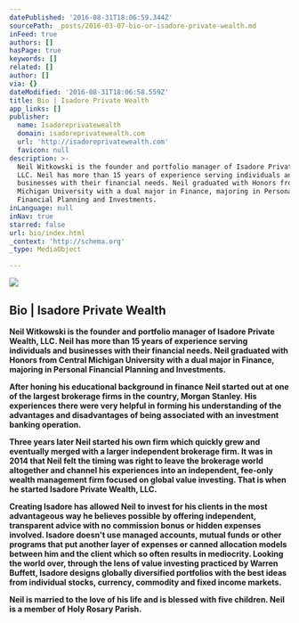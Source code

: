 ```yaml
---
datePublished: '2016-08-31T18:06:59.344Z'
sourcePath: _posts/2016-03-07-bio-or-isadore-private-wealth.md
inFeed: true
authors: []
hasPage: true
keywords: []
related: []
author: []
via: {}
dateModified: '2016-08-31T18:06:58.559Z'
title: Bio | Isadore Private Wealth
app_links: []
publisher:
  name: Isadoreprivatewealth
  domain: isadoreprivatewealth.com
  url: 'http://isadoreprivatewealth.com'
  favicon: null
description: >-
  Neil Witkowski is the founder and portfolio manager of Isadore Private Wealth,
  LLC. Neil has more than 15 years of experience serving individuals and
  businesses with their financial needs. Neil graduated with Honors from Central
  Michigan University with a dual major in Finance, majoring in Personal
  Financial Planning and Investments.
inLanguage: null
inNav: true
starred: false
url: bio/index.html
_context: 'http://schema.org'
_type: MediaObject

---
```

<article style=""><img src="https://s3-us-west-2.amazonaws.com/the-grid-img/p/6805dc3cfe6ae6f97f3e2da7b257c4d84b29089c.jpg" /><h1>Bio | Isadore Private Wealth</h1></article>

**Neil Witkowski is the founder and portfolio manager of Isadore Private Wealth, LLC. Neil has more than 15 years of experience serving individuals and businesses with their financial needs. Neil graduated with Honors from Central Michigan University with a dual major in Finance, majoring in Personal Financial Planning and Investments.**

**After honing his educational background in finance Neil started out at one of the largest brokerage firms in the country, Morgan Stanley. His experiences there were very helpful in forming his understanding of the advantages and disadvantages of being associated with an investment banking operation.**

**Three years later Neil started his own firm which quickly grew and eventually merged with a larger independent brokerage firm. It was in 2014 that Neil felt the timing was right to leave the brokerage world altogether and channel his experiences into an independent, fee-only wealth management firm focused on global value investing. That is when he started Isadore Private Wealth, LLC.**

**Creating Isadore has allowed Neil to invest for his clients in the most advantageous way he believes possible by offering independent, transparent advice with no commission bonus or hidden expenses involved. Isadore doesn't use managed accounts, mutual funds or other programs that put another layer of expenses or canned allocation models between him and the client which so often results in mediocrity. Looking the world over, through the lens of value investing practiced by Warren Buffett, Isadore designs globally diversified portfolios with the best ideas from individual stocks, currency, commodity and fixed income markets.**

**Neil is married to the love of his life and is blessed with five children. Neil is a member of Holy Rosary Parish.**